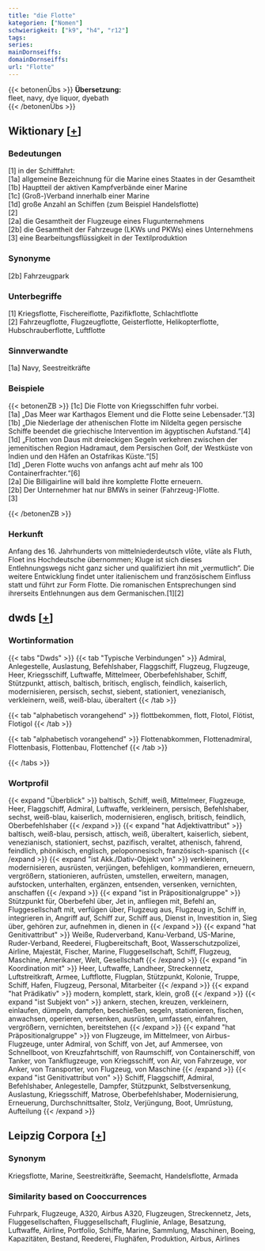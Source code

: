 ```yaml
---
title: "die Flotte"
kategorien: ["Nomen"]
schwierigkeit: ["k9", "h4", "r12"]
tags:
series:
mainDornseiffs:
domainDornseiffs:
url: "Flotte"
---
```


{{< betonenÜbs >}}
**Übersetzung:**  
fleet, navy, dye liquor, dyebath  
{{< /betonenÜbs >}}

## Wiktionary [[+](https://de.wiktionary.org/wiki/Flotte)]

### Bedeutungen
[1] in der Schifffahrt:  
[1a] allgemeine Bezeichnung für die Marine eines Staates in der Gesamtheit  
[1b] Hauptteil der aktiven Kampfverbände einer Marine  
[1c] (Groß-)Verband innerhalb einer Marine  
[1d] große Anzahl an Schiffen (zum Beispiel Handelsflotte)  
[2]  
[2a] die Gesamtheit der Flugzeuge eines Flugunternehmens  
[2b] die Gesamtheit der Fahrzeuge (LKWs und PKWs) eines Unternehmens  
[3] eine Bearbeitungsflüssigkeit in der Textilproduktion  

### Synonyme
[2b] Fahrzeugpark  

### Unterbegriffe
[1] Kriegsflotte, Fischereiflotte, Pazifikflotte, Schlachtflotte  
[2] Fahrzeugflotte, Flugzeugflotte, Geisterflotte, Helikopterflotte, Hubschrauberflotte, Luftflotte  

### Sinnverwandte
[1a] Navy, Seestreitkräfte  

### Beispiele
{{< betonenZB >}}
[1c] Die Flotte von Kriegsschiffen fuhr vorbei.  
[1a] „Das Meer war Karthagos Element und die Flotte seine Lebensader.“[3]  
[1b] „Die Niederlage der athenischen Flotte im Nildelta gegen persische Schiffe beendet die griechische Intervention im ägyptischen Aufstand.“[4]  
[1d] „Flotten von Daus mit dreieckigen Segeln verkehren zwischen der jemenitischen Region Hadramaut, dem Persischen Golf, der Westküste von Indien und den Häfen an Ostafrikas Küste.“[5]  
[1d] „Deren Flotte wuchs von anfangs acht auf mehr als 100 Containerfrachter.“[6]  
[2a] Die Billigairline will bald ihre komplette Flotte erneuern.  
[2b] Der Unternehmer hat nur BMWs in seiner (Fahrzeug-)Flotte.  
[3]  

{{< /betonenZB >}}
### Herkunft
Anfang des 16. Jahrhunderts von mittelniederdeutsch vlōte, vlāte als Fluth, Floet ins Hochdeutsche übernommen; Kluge ist sich dieses Entlehnungswegs nicht ganz sicher und qualifiziert ihn mit „vermutlich“. Die weitere Entwicklung findet unter italienischem und französischem Einfluss statt und führt zur Form Flotte. Die romanischen Entsprechungen sind ihrerseits Entlehnungen aus dem Germanischen.[1][2]  



## dwds [[+](https://www.dwds.de/wb/Flotte)]

### Wortinformation
{{< tabs "Dwds" >}}
{{< tab "Typische Verbindungen" >}}
Admiral, Anlegestelle, Auslastung, Befehlshaber, Flaggschiff, Flugzeug, Flugzeuge, Heer, Kriegsschiff, Luftwaffe, Mittelmeer, Oberbefehlshaber, Schiff, Stützpunkt, attisch, baltisch, britisch, englisch, feindlich, kaiserlich, modernisieren, persisch, sechst, siebent, stationiert, venezianisch, verkleinern, weiß, weiß-blau, überaltert
{{< /tab >}}

{{< tab "alphabetisch vorangehend" >}}
flottbekommen, flott, Flotol, Flötist, Flotigol
{{< /tab >}}

{{< tab "alphabetisch vorangehend" >}}
Flottenabkommen, Flottenadmiral, Flottenbasis, Flottenbau, Flottenchef
{{< /tab >}}

{{< /tabs >}}

### Wortprofil
{{< expand "Überblick" >}} baltisch, Schiff, weiß, Mittelmeer, Flugzeuge, Heer, Flaggschiff, Admiral, Luftwaffe, verkleinern, persisch, Befehlshaber, sechst, weiß-blau, kaiserlich, modernisieren, englisch, britisch, feindlich, Oberbefehlshaber {{< /expand >}}
{{< expand "hat Adjektivattribut" >}} baltisch, weiß-blau, persisch, attisch, weiß, überaltert, kaiserlich, siebent, venezianisch, stationiert, sechst, pazifisch, veraltet, athenisch, fahrend, feindlich, phönikisch, englisch, peloponnesisch, französisch-spanisch {{< /expand >}}
{{< expand "ist Akk./Dativ-Objekt von" >}} verkleinern, modernisieren, ausrüsten, verjüngen, befehligen, kommandieren, erneuern, vergrößern, stationieren, aufrüsten, umstellen, erweitern, managen, aufstocken, unterhalten, ergänzen, entsenden, versenken, vernichten, anschaffen {{< /expand >}}
{{< expand "ist in Präpositionalgruppe" >}} Stützpunkt für, Oberbefehl über, Jet in, anfliegen mit, Befehl an, Fluggesellschaft mit, verfügen über, Flugzeug aus, Flugzeug in, Schiff in, integrieren in, Angriff auf, Schiff zur, Schiff aus, Dienst in, Investition in, Sieg über, gehören zur, aufnehmen in, dienen in {{< /expand >}}
{{< expand "hat Genitivattribut" >}} Weiße, Ruderverband, Kanu-Verband, US-Marine, Ruder-Verband, Reederei, Flugbereitschaft, Boot, Wasserschutzpolizei, Airline, Majestät, Fischer, Marine, Fluggesellschaft, Schiff, Flugzeug, Maschine, Amerikaner, Welt, Gesellschaft {{< /expand >}}
{{< expand "in Koordination mit" >}} Heer, Luftwaffe, Landheer, Streckennetz, Luftstreitkraft, Armee, Luftflotte, Flugplan, Stützpunkt, Kolonie, Truppe, Schiff, Hafen, Flugzeug, Personal, Mitarbeiter {{< /expand >}}
{{< expand "hat Prädikativ" >}} modern, komplett, stark, klein, groß {{< /expand >}}
{{< expand "ist Subjekt von" >}} ankern, stechen, kreuzen, verkleinern, einlaufen, dümpeln, dampfen, beschießen, segeln, stationieren, fischen, anwachsen, operieren, versenken, ausrüsten, umfassen, einfahren, vergrößern, vernichten, bereitstehen {{< /expand >}}
{{< expand "hat Präpositionalgruppe" >}} von Flugzeuge, im Mittelmeer, von Airbus-Flugzeuge, unter Admiral, von Schiff, von Jet, auf Ammersee, von Schnellboot, von Kreuzfahrtschiff, von Raumschiff, von Containerschiff, von Tanker, von Tankflugzeuge, von Kriegsschiff, von Air, von Fahrzeuge, vor Anker, von Transporter, von Flugzeug, von Maschine {{< /expand >}}
{{< expand "ist Genitivattribut von" >}} Schiff, Flaggschiff, Admiral, Befehlshaber, Anlegestelle, Dampfer, Stützpunkt, Selbstversenkung, Auslastung, Kriegsschiff, Matrose, Oberbefehlshaber, Modernisierung, Erneuerung, Durchschnittsalter, Stolz, Verjüngung, Boot, Umrüstung, Aufteilung {{< /expand >}}

## Leipzig Corpora [[+](https://corpora.uni-leipzig.de/en/res?word=Flotte&corpusId=deu_newscrawl-public_2018)]


### Synonym
Kriegsflotte, Marine, Seestreitkräfte, Seemacht, Handelsflotte, Armada


### Similarity based on Cooccurrences
Fuhrpark, Flugzeuge, A320, Airbus A320, Flugzeugen, Streckennetz, Jets, Fluggesellschaften, Fluggesellschaft, Fluglinie, Anlage, Besatzung, Luftwaffe, Airline, Portfolio, Schiffe, Marine, Sammlung, Maschinen, Boeing, Kapazitäten, Bestand, Reederei, Flughäfen, Produktion, Airbus, Airlines

